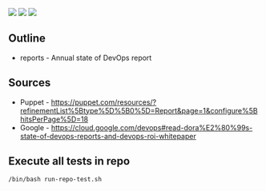 ![](https://img.shields.io/badge/language-markdown-blue)
![](https://img.shields.io/badge/technology-devops-blue)
![](https://img.shields.io/badge/development%20year-2021-orange)

## Outline

- reports - Annual state of DevOps report

## Sources

- Puppet - https://puppet.com/resources/?refinementList%5Btype%5D%5B0%5D=Report&page=1&configure%5BhitsPerPage%5D=18
- Google - https://cloud.google.com/devops#read-dora%E2%80%99s-state-of-devops-reports-and-devops-roi-whitepaper

## Execute all tests in repo

`/bin/bash run-repo-test.sh`
